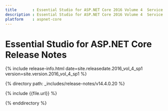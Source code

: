 ```yaml
---
title 		: Essential Studio for ASP.NET Core 2016 Volume 4  Service Pack 1  Release Notes
description : Essential Studio for ASP.NET Core 2016 Volume 4  Service Pack 1  Release Notes
platform 	: aspnet-core
---
```


# Essential Studio for ASP.NET Core Release Notes

{% include release-info.html date=site.releasedate.2016_vol_4_sp1 version=site.version.2016_vol_4_sp1 %} 

{% directory path: _includes/release-notes/v14.4.0.20 %}

{% include {{file.url}} %}

{% enddirectory %}